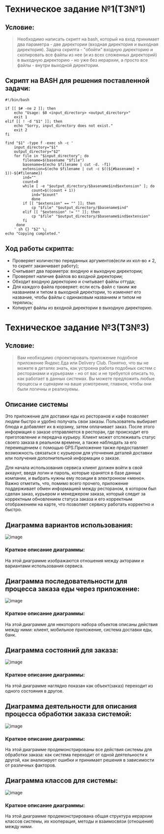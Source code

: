 # Техническое задание №1(ТЗ№1)
## Условие:
>Необходимо написать скрипт на bash, который на вход принимает два параметра - две директории (входная директория и выходная директория). Задача скрипта - "обойти" входную директорию и скопировать все файлы из нее (и из всех сложенных директорий) в выходную директорию - но уже без иерархии, а просто все файлы - внутри выходной директории.
## Скрипт на BASH для решения поставленной задачи:
```
#!/bin/bash

if [[ $# -ne 2 ]]; then
    echo "Usage: $0 <input_directory> <output_directory>"
    exit 1
elif [[ ! -d "$1" ]]; then
    echo "Sorry, input_directory does not exist."
    exit 2
fi

find "$1" -type f -exec sh -c '
    input_directory="$1"    
    output_directory="$2"
    for file in "$input_directory"; do
        filename=$(basename "$file")
        basename=$(echo $filename | cut -d. -f1)
        extension=$(echo $filename | cut -c $((${#basename} + 1))-${#filename})
        ind=""
        count=0
        while [ -e "$output_directory/$basename$ind$extension" ]; do
            count=$((count + 1))
            ind="$count"
            done
        if [[ "$extension" == "" ]]; then
            cp "$file" "$output_directory/$basename$ind"
        elif [[ "$extension" != "" ]]; then
            cp "$file" "$output_directory/$basename$ind$extension"
        fi
     done
    ' sh {} "$2" \;
echo "Copying completed."
```
## Ход работы скрипта:
- Проверяет количество переданных аргументов(если их кол-во ≠ 2, то скрипт заканчивает работу);
- Считывает два параметра: входную и выходную директории;
- Проверяет наличие файлов во входной директории;
- Обходит входную директорию и считывает файлы оттуда;
- Для каждого файла проверяет: если есть файл с таким же названием и типом в выходной директории, то изменяет его название, чтобы файлы с одинаковым названием и типом не терялись;
- Копирует файлы из входной директории в выходную директорию.

# Техническое задание №3(ТЗ№3)
## Условие:
>Вам необходимо спроектировать приложение подобное приложение Яндекс.Еда или Delivery Club. Понятно, что вы не можете в деталях знать, как устроена работа подобных систем с ресторанами и курьерами - но от вас и не требуется описать то, как работает в данных системах. Вы можете предложить любые процессы и сценарии на ваше усмотрение, главное, чтобы они были логичны и реализуемы.
## Описание системы
Это приложение для доставки еды из ресторанов и кафе позволяет людям быстро и удобно получать свои заказы. Пользователь выбирает блюда и добавляет их в корзину, затем оплачивает заказ. После этого информация о заказе отправляется в ресторан, где происходит его приготовление и передача курьеру. Клиент может отслеживать статус  своего заказа в реальном времени, а также наблюдать за его перемещением с помощью GPS.Приложение также предоставляет возможность связаться с курьером для уточнения деталей доставки или получения дополнительной информации о заказе. 

Для начала использования сервиса клиент должен войти в свой аккаунт, введя логин и пароль, которые хранятся в базе данных компании, и выбрать нужны ему позиции в электронном «меню». Важно отметить, что, помимо всего прочего, приложение поддерживает обмен информацией между рестораном, в котором был сделан заказ, курьером и менеджером заказа, который следит за корректным обновлением статуса заказа и его корректным отображением на карте, что позволяет сервису работать корректно и быстро.




## Диаграмма вариантов использования:
![image](https://github.com/LavrenkoGleb/Gleb-Lavrenko/assets/167618660/34d7a525-39e0-4649-be8b-6a680c36ded6)

### Краткое описание диаграммы:
На этой диаграмме изображаются отношения между акторами и вариантами использования сервиса.
## Диаграмма последовательности для процесса заказа еды через приложение:
![image](https://github.com/LavrenkoGleb/Gleb-Lavrenko/assets/167618660/6acdac49-21fc-4478-9c75-ee1d91ae21a9)
### Краткое описание диаграммы:
На этой диаграмме для некоторого набора объектов описаны действия между ними: клиент, мобильное приложение, система доставки еды, банк.

## Диаграмма состояний для заказа:
![image](https://github.com/LavrenkoGleb/Gleb-Lavrenko/assets/167618660/2a3cc105-c966-4260-8350-84f3dfea0e0e)
### Краткое описание диаграммы:
На этой диаграмме наглядно показан как объект(заказ) переходит из одного состояния в другое.
## Диаграмма деятельности для описания процесса обработки заказа системой:
![image](https://github.com/LavrenkoGleb/Gleb-Lavrenko/assets/167618660/bdbe1e57-2e1b-4ff7-912d-dd7aab0e8ac3)
### Краткое описание диаграммы:
На этой диаграмме продемонстрированы все действия системы для обработки заказа: как система переходит от одной деятельности к другой, как анализирует ошибки и принимает решения в зависимости от различных факторов.

## Диаграмма классов для системы:
![image](https://github.com/LavrenkoGleb/Gleb-Lavrenko/assets/167618660/1e57d533-d0f8-4a82-991b-caa6fe2145c4)
### Краткое описание диаграммы:
На этой диаграмме продемонстрирована общая структура иерархии классов системы, их кооперация, методы и взаимосвязи (отношения) между ними.



